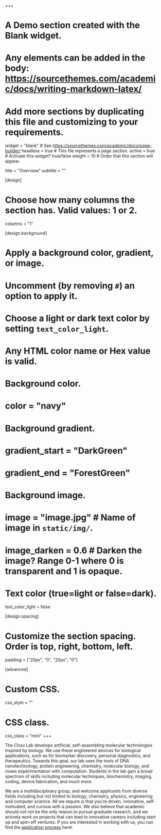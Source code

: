 +++
# A Demo section created with the Blank widget.
# Any elements can be added in the body: https://sourcethemes.com/academic/docs/writing-markdown-latex/
# Add more sections by duplicating this file and customizing to your requirements.

widget = "blank"  # See https://sourcethemes.com/academic/docs/page-builder/
headless = true  # This file represents a page section.
active = true  # Activate this widget? true/false
weight = 10  # Order that this section will appear.

title = "Overview"
subtitle = ""

[design]
  # Choose how many columns the section has. Valid values: 1 or 2.
  columns = "1"

[design.background]
  # Apply a background color, gradient, or image.
  #   Uncomment (by removing `#`) an option to apply it.
  #   Choose a light or dark text color by setting `text_color_light`.
  #   Any HTML color name or Hex value is valid.

  # Background color.
  # color = "navy"
  
  # Background gradient.
  # gradient_start = "DarkGreen"
  # gradient_end = "ForestGreen"
  
  # Background image.
  # image = "image.jpg"  # Name of image in `static/img/`.
  # image_darken = 0.6  # Darken the image? Range 0-1 where 0 is transparent and 1 is opaque.

  # Text color (true=light or false=dark).
  text_color_light = false

[design.spacing]
  # Customize the section spacing. Order is top, right, bottom, left.
  padding = ["20px", "0", "20px", "0"]

[advanced]
 # Custom CSS. 
 css_style = ""
 
 # CSS class.
 css_class = "mini"
+++

The Chou Lab develops artificial, self-assembling molecular technologies inspired by biology. We use these engineered devices for biological applications, such as for biomarker discovery, personal diagnostics, and therapeutics. Towards this goal, our lab uses the tools of DNA nanotechnology, protein engineering, chemistry, molecular biology, and mixes experimentation with computation. Students in the lab gain a broad spectrum of skills including molecular techniques, biochemistry, imaging, coding, device fabrication, and much more.<br>

We are a multidisciplinary group, and welcome applicants from diverse fields including but not limited to biology, chemistry, physics, engineering and computer science. All we require is that you're driven, innovative, self-motivated, and curious with a passion. We also believe that academic should not not be the only reason to pursue graduate research, and we actively work on  projects that can lead to innovative careers including start up and spin-off ventures. If you are interested in working with us, you can find the [application process](/join) here!